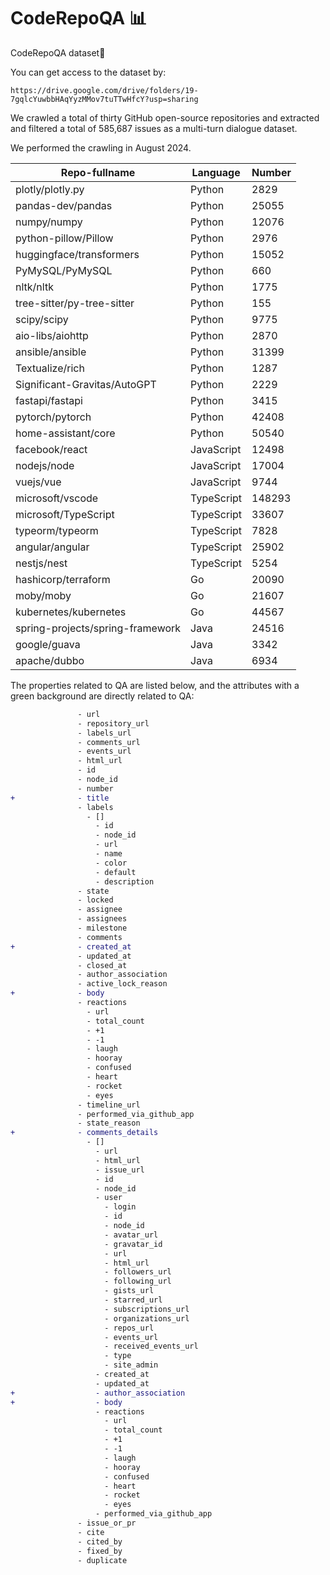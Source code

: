# CodeRepoQA 📊

CodeRepoQA dataset🚀

You can get access to the dataset by:
```
https://drive.google.com/drive/folders/19-7gqlcYuwbbHAqYyzMMov7tuTTwHfcY?usp=sharing
```

We crawled a total of thirty GitHub open-source repositories and extracted and filtered a total of 585,687 issues as a multi-turn dialogue dataset.

We performed the crawling in August 2024.

| Repo-fullname       | Language       | Number       |
| -------------- | -------------- | -------------- |
| plotly/plotly.py| Python| 2829|
| pandas-dev/pandas| Python| 25055|
| numpy/numpy| Python| 12076|
| python-pillow/Pillow| Python| 2976|
| huggingface/transformers| Python| 15052|
| PyMySQL/PyMySQL| Python| 660|
| nltk/nltk| Python| 1775|
| tree-sitter/py-tree-sitter| Python| 155|
| scipy/scipy| Python| 9775|
| aio-libs/aiohttp| Python| 2870|
| ansible/ansible| Python| 31399|
| Textualize/rich| Python| 1287|
| Significant-Gravitas/AutoGPT| Python| 2229|
| fastapi/fastapi| Python| 3415|
| pytorch/pytorch| Python| 42408|
| home-assistant/core| Python| 50540|
| facebook/react| JavaScript| 12498|
| nodejs/node| JavaScript| 17004|
| vuejs/vue| JavaScript| 9744|
| microsoft/vscode| TypeScript| 148293|
| microsoft/TypeScript| TypeScript| 33607|
| typeorm/typeorm| TypeScript| 7828|
| angular/angular| TypeScript| 25902|
| nestjs/nest| TypeScript| 5254|
| hashicorp/terraform| Go| 20090|
| moby/moby| Go| 21607|
| kubernetes/kubernetes| Go| 44567|
| spring-projects/spring-framework| Java| 24516|
| google/guava| Java| 3342|
| apache/dubbo| Java| 6934|

The properties related to QA are listed below, and the attributes with a green background are directly related to QA:
```diff
               - url
               - repository_url
               - labels_url
               - comments_url
               - events_url
               - html_url
               - id
               - node_id
               - number
+              - title
               - labels
                 - []
                   - id
                   - node_id
                   - url
                   - name
                   - color
                   - default
                   - description
               - state
               - locked
               - assignee
               - assignees
               - milestone
               - comments
+              - created_at
               - updated_at
               - closed_at
               - author_association
               - active_lock_reason
+              - body
               - reactions
                 - url
                 - total_count
                 - +1
                 - -1
                 - laugh
                 - hooray
                 - confused
                 - heart
                 - rocket
                 - eyes
               - timeline_url
               - performed_via_github_app
               - state_reason
+              - comments_details
                 - []
                   - url
                   - html_url
                   - issue_url
                   - id
                   - node_id
                   - user
                     - login
                     - id
                     - node_id
                     - avatar_url
                     - gravatar_id
                     - url
                     - html_url
                     - followers_url
                     - following_url
                     - gists_url
                     - starred_url
                     - subscriptions_url
                     - organizations_url
                     - repos_url
                     - events_url
                     - received_events_url
                     - type
                     - site_admin
                   - created_at
                   - updated_at
+                  - author_association
+                  - body
                   - reactions
                     - url
                     - total_count
                     - +1
                     - -1
                     - laugh
                     - hooray
                     - confused
                     - heart
                     - rocket
                     - eyes
                   - performed_via_github_app
               - issue_or_pr
               - cite
               - cited_by
               - fixed_by
               - duplicate
```
